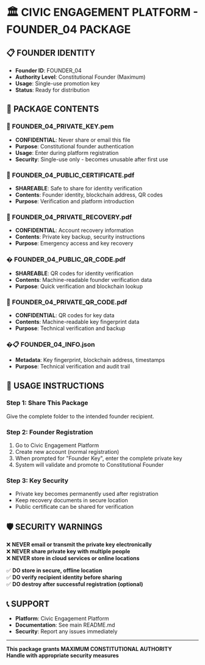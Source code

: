 # 🏛️ CIVIC ENGAGEMENT PLATFORM - FOUNDER_04 PACKAGE

## 📋 FOUNDER IDENTITY
- **Founder ID**: FOUNDER_04
- **Authority Level**: Constitutional Founder (Maximum)
- **Usage**: Single-use promotion key
- **Status**: Ready for distribution

## 📁 PACKAGE CONTENTS

### 🔑 **FOUNDER_04_PRIVATE_KEY.pem**
- **CONFIDENTIAL**: Never share or email this file
- **Purpose**: Constitutional founder authentication
- **Usage**: Enter during platform registration
- **Security**: Single-use only - becomes unusable after first use

### 📄 **FOUNDER_04_PUBLIC_CERTIFICATE.pdf**
- **SHAREABLE**: Safe to share for identity verification
- **Contents**: Founder identity, blockchain address, QR codes
- **Purpose**: Verification and platform introduction

### 📄 **FOUNDER_04_PRIVATE_RECOVERY.pdf**
- **CONFIDENTIAL**: Account recovery information
- **Contents**: Private key backup, security instructions
- **Purpose**: Emergency access and key recovery

### � **FOUNDER_04_PUBLIC_QR_CODE.pdf**
- **SHAREABLE**: QR codes for identity verification
- **Contents**: Machine-readable founder verification data
- **Purpose**: Quick verification and blockchain lookup

### 📄 **FOUNDER_04_PRIVATE_QR_CODE.pdf**
- **CONFIDENTIAL**: QR codes for key data
- **Contents**: Machine-readable key fingerprint data
- **Purpose**: Technical verification and backup

### �📋 **FOUNDER_04_INFO.json**
- **Metadata**: Key fingerprint, blockchain address, timestamps
- **Purpose**: Technical verification and audit trail

## 🎯 USAGE INSTRUCTIONS

### **Step 1: Share This Package**
Give the complete folder to the intended founder recipient.

### **Step 2: Founder Registration**
1. Go to Civic Engagement Platform
2. Create new account (normal registration)
3. When prompted for "Founder Key", enter the complete private key
4. System will validate and promote to Constitutional Founder

### **Step 3: Key Security**
- Private key becomes permanently used after registration
- Keep recovery documents in secure location
- Public certificate can be shared for verification

## 🛡️ SECURITY WARNINGS

❌ **NEVER email or transmit the private key electronically**  
❌ **NEVER share private key with multiple people**  
❌ **NEVER store in cloud services or online locations**  

✅ **DO store in secure, offline location**  
✅ **DO verify recipient identity before sharing**  
✅ **DO destroy after successful registration (optional)**  

## 📞 SUPPORT

- **Platform**: Civic Engagement Platform
- **Documentation**: See main README.md
- **Security**: Report any issues immediately

---
**This package grants MAXIMUM CONSTITUTIONAL AUTHORITY**  
**Handle with appropriate security measures**

